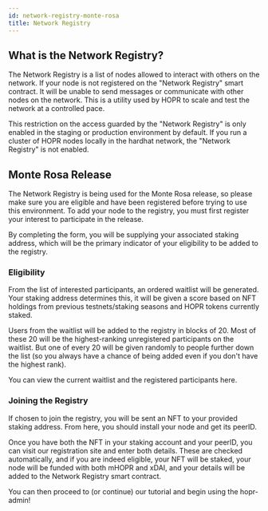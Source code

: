 ```yaml
---
id: network-registry-monte-rosa
title: Network Registry
---
```


## What is the Network Registry?

The Network Registry is a list of nodes allowed to interact with others on the network. If your node is not registered on the "Network Registry" smart contract. It will be unable to send messages or communicate with other nodes on the network. This is a utility used by HOPR to scale and test the network at a controlled pace. 

This restriction on the access guarded by the "Network Registry" is only enabled in the staging or production environment by default. If you run a cluster of HOPR nodes locally in the hardhat network, the "Network Registry" is not enabled. 

## Monte Rosa Release

The Network Registry is being used for the Monte Rosa release, so please make sure you are eligible and have been registered before trying to use this environment. To add your node to the registry, you must first register your interest to participate in the release.

By completing the form, you will be supplying your associated staking address, which will be the primary indicator of your eligibility to be added to the registry. 

### Eligibility

From the list of interested participants, an ordered waitlist will be generated. Your staking address determines this, it will be given a score based on NFT holdings from previous testnets/staking seasons and HOPR tokens currently staked. 

Users from the waitlist will be added to the registry in blocks of 20. Most of these 20 will be the highest-ranking unregistered participants on the waitlist. But one of every 20 will be given randomly to people further down the list (so you always have a chance of being added even if you don't have the highest rank).

You can view the current waitlist and the registered participants here.

### Joining the Registry

If chosen to join the registry, you will be sent an NFT to your provided staking address. From here, you should install your node and get its peerID. 

Once you have both the NFT in your staking account and your peerID, you can visit our registration site and enter both details. These are checked automatically, and if you are indeed eligible, your NFT will be staked, your node will be funded with both mHOPR and xDAI, and your details will be added to the Network Registry smart contract.

You can then proceed to (or continue) our tutorial and begin using the hopr-admin!